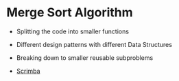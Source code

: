 # Merge Sort Algorithm 

- Splitting the code into smaller functions
- Different design patterns with different Data Structures 
- Breaking down to smaller reusable subproblems 
   
- [Scrimba](https://scrimba.com/allcourses)
   
  
    
   
